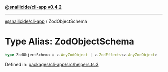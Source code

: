 [**@snailicide/cli-app v0.4.2**](../README.md)

---

[@snailicide/cli-app](../README.md) / ZodObjectSchema

# Type Alias: ZodObjectSchema

```ts
type ZodObjectSchema = z.AnyZodObject | z.ZodEffects<z.AnyZodObject>
```

Defined in:
[packages/cli-app/src/helpers.ts:3](https://github.com/gbtunney/snailicide-monorepo/blob/master/packages/cli-app/src/helpers.ts#L3)
